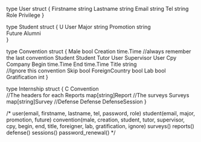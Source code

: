 type User struct {
	Firstname string
	Lastname  string
	Email     string
	Tel       string
	Role Privilege
}

type Student struct {
	U User
	Major string
	Promotion string		
	Future         Alumni		
}

type Convention struct {
	Male       bool
	Creation   time.Time //always remember the last convention
	Student    Student
	Tutor      User
	Supervisor User
	Cpy        Company
	Begin      time.Time
	End        time.Time
	Title      string	
	//Ignore this convention
	Skip           bool
	ForeignCountry bool
	Lab            bool
	Gratification  int
}

type Internship struct {
	C Convention	
	//The headers for each
	Reports map[string]Report
	//The surveys
	Surveys map[string]Survey
	//Defense
	Defense DefenseSession
}

/*
user(email, firstname, lastname, tel, password, role)
student(email, major, promotion, future)
convention(male, creation, student, tutor, supervisor, cpy, begin, end, title, foreigner, lab, gratification, ignore)
surveys()
reports()
defense()
sessions()
password_renewal()
*/


